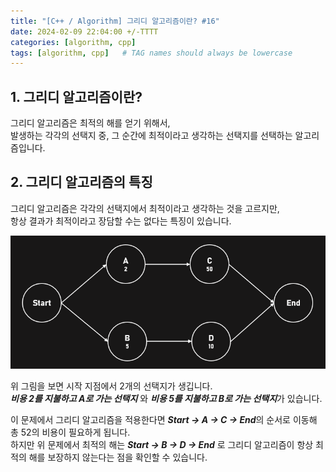```yaml
---
title: "[C++ / Algorithm] 그리디 알고리즘이란? #16"
date: 2024-02-09 22:04:00 +/-TTTT
categories: [algorithm, cpp]
tags: [algorithm, cpp]   # TAG names should always be lowercase
---
```


## 1. 그리디 알고리즘이란?

그리디 알고리즘은 최적의 해를 얻기 위해서,<br>
발생하는 각각의 선택지 중, 그 순간에 최적이라고 생각하는 선택지를 선택하는 알고리즘입니다.

## 2. 그리디 알고리즘의 특징

그리디 알고리즘은 각각의 선택지에서 최적이라고 생각하는 것을 고르지만,<br>
항상 결과가 최적이라고 장담할 수는 없다는 특징이 있습니다.

![image](/assets/cpp-algorithm/16/1.png)

위 그림을 보면 시작 지점에서 2개의 선택지가 생깁니다.<br>
***비용 2를 지불하고 A로 가는 선택지*** 와 ***비용 5를 지불하고 B로 가는 선택지***가 있습니다.<br>

이 문제에서 그리디 알고리즘을 적용한다면 ***Start -> A -> C -> End***의 순서로 이동해 총 52의 비용이 필요하게 됩니다.<br>
하지만 위 문제에서 최적의 해는 ***Start -> B -> D -> End*** 로 그리디 알고리즘이 항상 최적의 해를 보장하지 않는다는 점을 확인할 수 있습니다.

